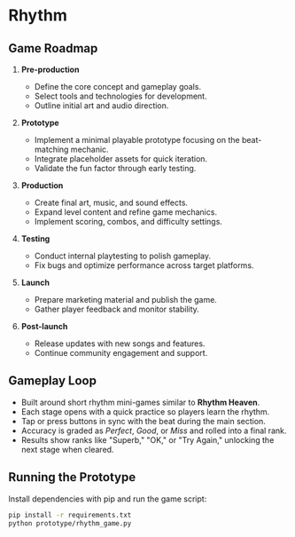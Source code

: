 # Rhythm

## Game Roadmap

1. **Pre-production**
   - Define the core concept and gameplay goals.
   - Select tools and technologies for development.
   - Outline initial art and audio direction.

2. **Prototype**
   - Implement a minimal playable prototype focusing on the beat-matching mechanic.
   - Integrate placeholder assets for quick iteration.
   - Validate the fun factor through early testing.

3. **Production**
   - Create final art, music, and sound effects.
   - Expand level content and refine game mechanics.
   - Implement scoring, combos, and difficulty settings.

4. **Testing**
   - Conduct internal playtesting to polish gameplay.
   - Fix bugs and optimize performance across target platforms.

5. **Launch**
   - Prepare marketing material and publish the game.
   - Gather player feedback and monitor stability.

6. **Post-launch**
   - Release updates with new songs and features.
   - Continue community engagement and support.

## Gameplay Loop

- Built around short rhythm mini-games similar to **Rhythm Heaven**.
- Each stage opens with a quick practice so players learn the rhythm.
- Tap or press buttons in sync with the beat during the main section.
- Accuracy is graded as *Perfect*, *Good*, or *Miss* and rolled into a final rank.
- Results show ranks like "Superb," "OK," or "Try Again," unlocking the next stage when cleared.

## Running the Prototype

Install dependencies with pip and run the game script:

```bash
pip install -r requirements.txt
python prototype/rhythm_game.py
```
